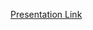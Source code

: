 [Presentation Link](https://www.canva.com/design/DAFie1EOCbg/q8rsGKSMAXddbahmN2fFUQ/view?utm_content=DAFie1EOCbg&utm_campaign=designshare&utm_medium=link&utm_source=publishsharelink)
